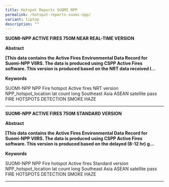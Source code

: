 ```yaml
---
title: Hotspot Reports SUOMI NPP
permalink: /hotspot-reports-suomi-npp/
variant: tiptap
description: ""
---
```

<p><strong>SUOMI-NPP ACTIVE FIRES 750M NEAR REAL-TIME VERSION</strong>
</p>
<p><strong>Abstract</strong>
</p>
<p><strong>[This data contains the Active Fires Environmental Data Record for Suomi-NPP VIIRS. The data is produced using CSPP Active Fires software. This version is produced based on the NRT data received l...</strong>
</p>
<p><strong>Keywords</strong>
</p>
<p>SUOMI-NPP NPP Fire hotspot Active fires NRT version NPP_hotspot_location
lat count long Southeast Asia ASEAN satellite pass FIRE HOTSPOTS DETECTION
SMOKE HAZE</p>
<hr>
<p><strong>SUOMI-NPP ACTIVE FIRES 750M STANDARD VERSION</strong>
</p>
<p><strong>Abstract</strong>
</p>
<p><strong>[This data contains the Active Fires Environmental Data Record for Suomi-NPP VIIRS. The data is produced using CSPP Active Fires software. This version is produced based on the delayed (8-12 hr) g...</strong>
</p>
<p><strong>Keywords</strong>
</p>
<p>SUOMI-NPP NPP Fire hotspot Active fires Standard version NPP_hotspot_location
lat count long Southeast Asia ASEAN satellite pass FIRE HOTSPOTS DETECTION
SMOKE HAZE</p>
<hr>
<p></p>